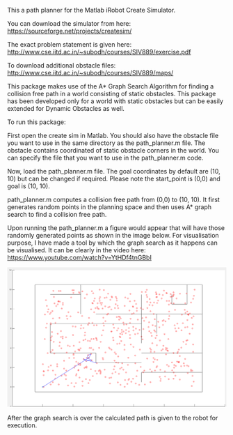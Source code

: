 This a path planner for the Matlab iRobot Create Simulator.

You can download the simulator from here: https://sourceforge.net/projects/createsim/

The exact problem statement is given here: http://www.cse.iitd.ac.in/~subodh/courses/SIV889/exercise.pdf

To download additional obstacle files: http://www.cse.iitd.ac.in/~subodh/courses/SIV889/maps/

This package makes use of the A* Graph Search Algorithm for finding a collision free path in a world consisting of static obstacles. This package has been developed only for a world with static obstacles but can be easily extended for Dynamic Obstacles as well.

To run this package:

First open the create sim in Matlab. You should also have the obstacle file you want to use in the same directory as the path_planner.m file. The obstacle contains coordinated of static obstacle corners in the world. You can specify the file that you want to use in the path_planner.m code.

Now, load the path_planner.m file. The goal coordinates by default are (10, 10) but can be changed if required.
Please note the start_point is (0,0) and goal is (10, 10).

path_planner.m computes a collision free path from (0,0) to (10, 10). It first generates random points in the planning space and then uses A* graph search to find a collision free path.

Upon running the path_planner.m a figure would appear that will have those randomly generated points as shown in the image below. For visualisation purpose, I have made a tool by which the graph search as it happens can be visualised. It can be clearly in the video here: https://www.youtube.com/watch?v=YtHDf4tnGBbI

![Alt text](resources/Initial_search.png)


After the graph search is over the calculated path is given to the robot for execution.